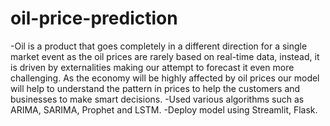 # oil-price-prediction
-Oil is a product that goes completely in a different direction for a single market event as the oil prices are rarely based on real-time data, instead, it is driven by externalities making our attempt to forecast it even more challenging. As the economy will be highly affected by oil prices our model will help to understand the pattern in prices to help the customers and businesses to make smart decisions.
-Used various algorithms such as ARIMA, SARIMA, Prophet and LSTM.
-Deploy model using Streamlit, Flask.
